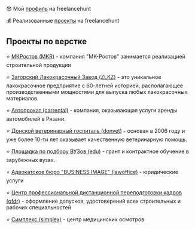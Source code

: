 :sunglasses: Мой [профиль](https://freelancehunt.com/freelancer/Chippsi.html) на freelancehunt

:moneybag: Реализованные [проекты](https://freelancehunt.com/freelancer/Chippsi.html#portfolio) на freelancehunt


## Проекты по верстке

:star: [МКРостов (MKR)](https://chippsi.ru/MKR/) - компания "МК-Ростов" занимается реализацией строительной продукции

:star: [Загорский Лакокрасочный Завод (ZLKZ)](https://chippsi.ru/ZLKZ/) - это уникальное лакокрасочное предприятие с 60-летней историей, располагающее производственными мощностями для выпуска любых лакокрасочных материалов.

:star: [Автопрокат (carrental)](https://chippsi.ru/carrental/) - компания, оказывающая услуги аренды автомобилей в Рязани.

:star: [Донской ветеринарный госпиталь (donvet)](https://chippsi.ru/donvet/) - основан в 2006 году и уже более 10-ти лет оказывает качественную ветеринарную помощь.

:star: [Площадка по подбору ВУЗов (edu)](https://chippsi.ru/edu/) - грант и контрактное обучение в зарубежных вузах.

:star: [Адвокатское бюро "BUSINESS IMAGE" (lawoffice)](https://chippsi.ru/lawoffice/) - юридические услуги

:star: [Центр профессиональной дистанционной переподготовки кадров (ofdr)](https://chippsi.ru/ofdr/) - оформление допусков, удостоверений всех строительных и рабочих специальностей

:star: [Симплекс (simplex)](https://chippsi.ru/simplex/) - центр медицинских осмотров
